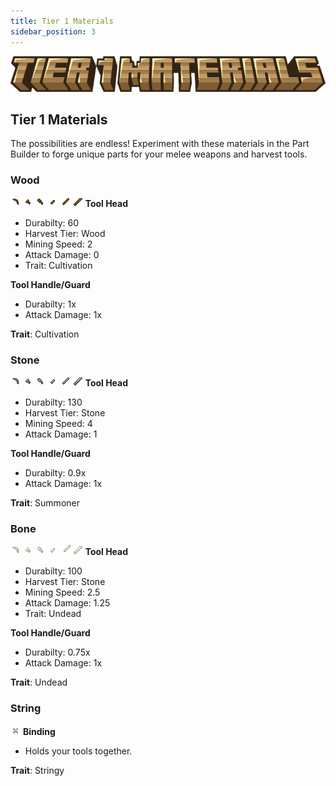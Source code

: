 ```yaml
---
title: Tier 1 Materials
sidebar_position: 3
---
```


![Tier 1 Materials](../_assets/images/tinkers-tier_1_materials.png)

## Tier 1 Materials

The possibilities are endless! Experiment with these materials in the Part Builder to forge unique parts for your melee weapons and harvest tools.

### Wood
![](../_assets/images/parts/pickaxe_head_wood.png) ![](../_assets/images/parts/axe_head_wood.png) ![](../_assets/images/parts/shoel_head_wood.png)  ![](../_assets/images/parts/dagger_blade_wood.png) ![](../_assets/images/parts/sword_blade_wood.png) ![](../_assets/images/parts/cleaver_blade_wood.png)
**Tool Head**
- Durabilty: 60
- Harvest Tier: Wood
- Mining Speed: 2
- Attack Damage: 0
- Trait: Cultivation

**Tool Handle/Guard**
- Durabilty: 1x
- Attack Damage: 1x

**Trait**: Cultivation

### Stone
![](../_assets/images/parts/pickaxe_head_stone.png) ![](../_assets/images/parts/axe_head_stone.png) ![](../_assets/images/parts/shoel_head_stone.png)  ![](../_assets/images/parts/dagger_blade_stone.png) ![](../_assets/images/parts/sword_blade_stone.png) ![](../_assets/images/parts/cleaver_blade_stone.png)
**Tool Head**
- Durabilty: 130
- Harvest Tier: Stone
- Mining Speed: 4
- Attack Damage: 1

**Tool Handle/Guard**
- Durabilty: 0.9x
- Attack Damage: 1x

**Trait**: Summoner

### Bone
![](../_assets/images/parts/pickaxe_head_bone.png) ![](../_assets/images/parts/axe_head_bone.png) ![](../_assets/images/parts/shoel_head_bone.png)  ![](../_assets/images/parts/dagger_blade_bone.png) ![](../_assets/images/parts/sword_blade_bone.png) ![](../_assets/images/parts/cleaver_blade_bone.png)
**Tool Head**
- Durabilty: 100
- Harvest Tier: Stone
- Mining Speed: 2.5
- Attack Damage: 1.25
- Trait: Undead

**Tool Handle/Guard**
- Durabilty: 0.75x
- Attack Damage: 1x

**Trait**: Undead

### String
![](../_assets/images/parts/binding_string.png)
**Binding**
- Holds your tools together.

**Trait**: Stringy